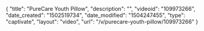 {
    "title": "PureCare Youth Pillow",
    "description": "",
    "videoid": "109973266",
    "date_created": "1502519734",
    "date_modified": "1504247455",
    "type": "captivate",
    "layout": "video",
    "url": "\/v\/purecare-youth-pillow\/109973266"
}